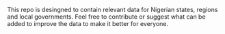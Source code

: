 This repo is desingned to contain relevant data for Nigerian states, regions and local governments.
Feel free to contribute or suggest what can be added to improve the data to make it better for everyone.
